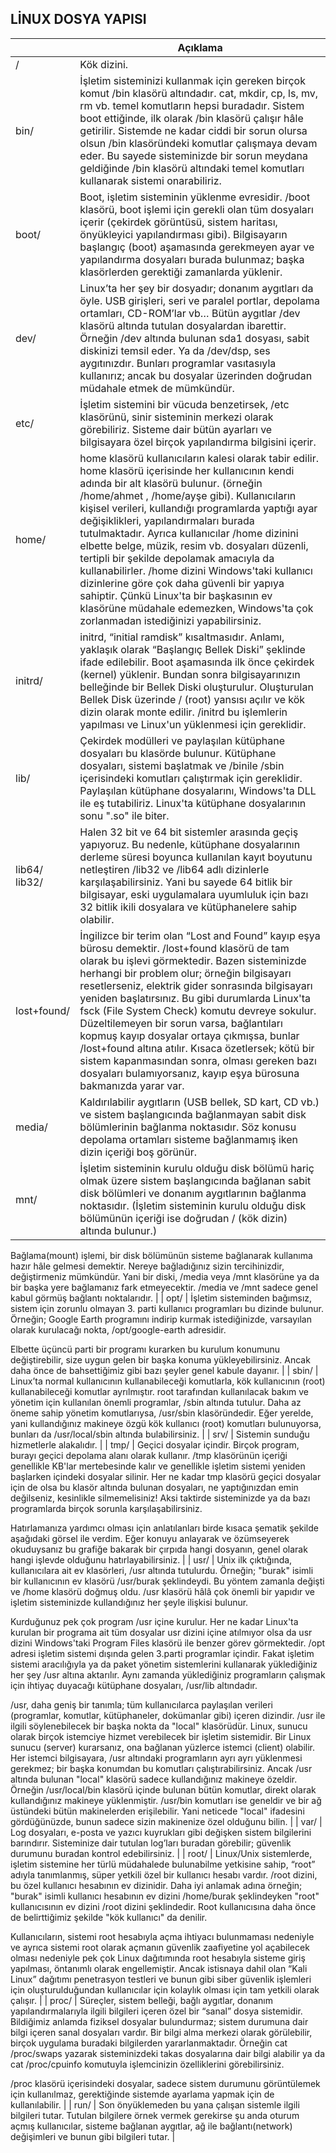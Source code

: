 ## LİNUX DOSYA YAPISI

| | Açıklama |
|---|---|
| / | Kök dizini. |
| bin/ | İşletim sisteminizi kullanmak için gereken birçok komut /bin klasörü altındadır. cat, mkdir, cp, ls, mv, rm vb. temel komutların hepsi buradadır. Sistem boot ettiğinde, ilk olarak /bin klasörü çalışır hâle getirilir. Sistemde ne kadar ciddi bir sorun olursa olsun /bin klasöründeki komutlar çalışmaya devam eder. Bu sayede sisteminizde bir sorun meydana geldiğinde /bin klasörü altındaki temel komutları kullanarak sistemi onarabiliriz. |
| boot/ | Boot, işletim sisteminin yüklenme evresidir. /boot klasörü, boot işlemi için gerekli olan tüm dosyaları içerir (çekirdek görüntüsü, sistem haritası, önyükleyici yapılandırması gibi). Bilgisayarın başlangıç (boot) aşamasında gerekmeyen ayar ve yapılandırma dosyaları burada bulunmaz; başka klasörlerden gerektiği zamanlarda yüklenir. |
| dev/ | Linux’ta her şey bir dosyadır; donanım aygıtları da öyle. USB girişleri, seri ve paralel portlar, depolama ortamları, CD-ROM’lar vb… Bütün aygıtlar /dev klasörü altında tutulan dosyalardan ibarettir. Örneğin /dev altında bulunan sda1 dosyası, sabit diskinizi temsil eder. Ya da /dev/dsp, ses aygıtınızdır. Bunları programlar vasıtasıyla kullanırız; ancak bu dosyalar üzerinden doğrudan müdahale etmek de mümkündür. |
| etc/ | İşletim sistemini bir vücuda benzetirsek, /etc klasörünü, sinir sisteminin merkezi olarak görebiliriz. Sisteme dair bütün ayarları ve bilgisayara özel birçok yapılandırma bilgisini içerir. |
| home/ | home klasörü kullanıcıların kalesi olarak tabir edilir. home klasörü içerisinde her kullanıcının kendi adında bir alt klasörü bulunur. (örneğin /home/ahmet , /home/ayşe gibi). Kullanıcıların kişisel verileri, kullandığı programlarda yaptığı ayar değişiklikleri, yapılandırmaları burada tutulmaktadır. Ayrıca kullanıcılar /home dizinini elbette belge, müzik, resim vb. dosyaları düzenli, tertipli bir şekilde depolamak amacıyla da kullanabilirler. /home dizini Windows'taki kullanıcı dizinlerine göre çok daha güvenli bir yapıya sahiptir. Çünkü Linux'ta bir başkasının ev klasörüne müdahale edemezken, Windows'ta çok zorlanmadan istediğinizi yapabilirsiniz. |
| initrd/ | initrd, “initial ramdisk” kısaltmasıdır. Anlamı, yaklaşık olarak “Başlangıç Bellek Diski” şeklinde ifade edilebilir. Boot aşamasında ilk önce çekirdek (kernel) yüklenir. Bundan sonra bilgisayarınızın belleğinde bir Bellek Diski oluşturulur. Oluşturulan Bellek Disk üzerinde / (root) yansısı açılır ve kök dizin olarak monte edilir. /initrd bu işlemlerin yapılması ve Linux'un yüklenmesi için gereklidir. |
| lib/ | Çekirdek modülleri ve paylaşılan kütüphane dosyaları bu klasörde bulunur. Kütüphane dosyaları, sistemi başlatmak ve /binile /sbin içerisindeki komutları çalıştırmak için gereklidir. Paylaşılan kütüphane dosyalarını, Windows'ta DLL ile eş tutabiliriz. Linux'ta kütüphane dosyalarının sonu ".so" ile biter. |
| lib64/ lib32/ | Halen 32 bit ve 64 bit sistemler arasında geçiş yapıyoruz. Bu nedenle, kütüphane dosyalarının derleme süresi boyunca kullanılan kayıt boyutunu netleştiren /lib32 ve /lib64 adlı dizinlerle karşılaşabilirsiniz. Yani bu sayede 64 bitlik bir bilgisayar, eski uygulamalara uyumluluk için bazı 32 bitlik ikili dosyalara ve kütüphanelere sahip olabilir. |
| lost+found/ | İngilizce bir terim olan “Lost and Found” kayıp eşya bürosu demektir. /lost+found klasörü de tam olarak bu işlevi görmektedir. Bazen sisteminizde herhangi bir problem olur; örneğin bilgisayarı resetlerseniz, elektrik gider sonrasında bilgisayarı yeniden başlatırsınız. Bu gibi durumlarda Linux'ta fsck (File System Check) komutu devreye sokulur. Düzeltilemeyen bir sorun varsa, bağlantıları kopmuş kayıp dosyalar ortaya çıkmışsa, bunlar /lost+found altına atılır. Kısaca özetlersek; kötü bir sistem kapanmasından sonra, olması gereken bazı dosyaları bulamıyorsanız, kayıp eşya bürosuna bakmanızda yarar var. |
| media/ | Kaldırılabilir aygıtların (USB bellek, SD kart, CD vb.) ve sistem başlangıcında bağlanmayan sabit disk bölümlerinin bağlanma noktasıdır. Söz konusu depolama ortamları sisteme bağlanmamış iken dizin içeriği boş görünür. |
| mnt/ | İşletim sisteminin kurulu olduğu disk bölümü hariç olmak üzere sistem başlangıcında bağlanan sabit disk bölümleri ve donanım aygıtlarının bağlanma noktasıdır. (İşletim sisteminin kurulu olduğu disk bölümünün içeriği ise doğrudan / (kök dizin) altında bulunur.)

Bağlama(mount) işlemi, bir disk bölümünün sisteme bağlanarak kullanıma hazır hâle gelmesi demektir. Nereye bağladığınız sizin tercihinizdir, değiştirmeniz mümkündür. Yani bir diski, /media veya /mnt klasörüne ya da bir başka yere bağlamanız fark etmeyecektir. /media ve /mnt sadece genel kabul görmüş bağlantı noktalarıdır. |
| opt/ | İşletim sisteminden bağımsız, sistem için zorunlu olmayan 3. parti kullanıcı programları bu dizinde bulunur. Örneğin; Google Earth programını indirip kurmak istediğinizde, varsayılan olarak kurulacağı nokta, /opt/google-earth adresidir.

Elbette üçüncü parti bir programı kurarken bu kurulum konumunu değiştirebilir, size uygun gelen bir başka konuma yükleyebilirsiniz. Ancak daha önce de bahsettiğimiz gibi bazı şeyler genel kabule dayanır. |
| sbin/ | Linux’ta normal kullanıcının kullanabileceği komutlarla, kök kullanıcının (root) kullanabileceği komutlar ayrılmıştır. root tarafından kullanılacak bakım ve yönetim için kullanılan önemli programlar, /sbin altında tutulur. Daha az öneme sahip yönetim komutlarıysa, /usr/sbin klasöründedir. Eğer yerelde, yani kullandığınız makineye özgü kök kullanıcı (root) komutları bulunuyorsa, bunları da /usr/local/sbin altında bulabilirsiniz. |
| srv/ | Sistemin sunduğu hizmetlerle alakalıdır. |
| tmp/ | Geçici dosyalar içindir. Birçok program, burayı geçici depolama alanı olarak kullanır. /tmp klasörünün içeriği genellikle KB'lar mertebesinde kalır ve genellikle işletim sistemi yeniden başlarken içindeki dosyalar silinir. Her ne kadar tmp klasörü geçici dosyalar için de olsa bu klasör altında bulunan dosyaları, ne yaptığınızdan emin değilseniz, kesinlikle silmemelisiniz! Aksi taktirde sisteminizde ya da bazı programlarda birçok sorunla karşılaşabilirsiniz.

Hatırlamanıza yardımcı olması için anlatılanları birde kısaca şematik şekilde aşağıdaki görsel ile verdim. Eğer konuyu anlayarak ve özümseyerek okuduysanız bu grafiğe bakarak bir çırpıda hangi dosyanın, genel olarak hangi işlevde olduğunu hatırlayabilirsiniz. |
| usr/ | Unix ilk çıktığında, kullanıcılara ait ev klasörleri, /usr altında tutulurdu. Örneğin; "burak" isimli bir kullanıcının ev klasörü /usr/burak şeklindeydi. Bu yöntem zamanla değişti ve /home klasörü doğmuş oldu. /usr klasörü hâlâ çok önemli bir yapıdır ve işletim sisteminizde kullandığınız her şeyle ilişkisi bulunur.

Kurduğunuz pek çok program /usr içine kurulur. Her ne kadar Linux'ta kurulan bir programa ait tüm dosyalar usr dizini içine atılmıyor olsa da usr dizini Windows'taki Program Files klasörü ile benzer görev görmektedir. /opt adresi işletim sistemi dışında gelen 3.parti programlar içindir. Fakat işletim sistemi aracılığıyla ya da paket yönetim sistemlerini kullanarak yüklediğiniz her şey /usr altına aktarılır. Aynı zamanda yüklediğiniz programların çalışmak için ihtiyaç duyacağı kütüphane dosyaları, /usr/lib altındadır.

/usr, daha geniş bir tanımla; tüm kullanıcılarca paylaşılan verileri (programlar, komutlar, kütüphaneler, dokümanlar gibi) içeren dizindir. /usr ile ilgili söylenebilecek bir başka nokta da "local" klasörüdür. Linux, sunucu olarak birçok istemciye hizmet verebilecek bir işletim sistemidir. Bir Linux sunucu (server) kurarsanız, ona bağlanan yüzlerce istemci (client) olabilir. Her istemci bilgisayara, /usr altındaki programların ayrı ayrı yüklenmesi gerekmez; bir başka konumdan bu komutları çalıştırabilirsiniz. Ancak /usr altında bulunan "local" klasörü sadece kullandığınız makineye özeldir. Örneğin /usr/local/bin klasörü içinde bulunan bütün komutlar, direkt olarak kullandığınız makineye yüklenmiştir. /usr/bin komutları ise geneldir ve bir ağ üstündeki bütün makinelerden erişilebilir. Yani neticede "local" ifadesini gördüğünüzde, bunun sadece sizin makinenize özel olduğunu bilin. |
| var/ | Log dosyaları, e-posta ve yazıcı kuyrukları gibi değişken sistem bilgilerini barındırır. Sisteminize dair tutulan log’ları buradan görebilir; güvenlik durumunu buradan kontrol edebilirsiniz. |
| root/ | Linux/Unix sistemlerde, işletim sistemine her türlü müdahalede bulunabilme yetkisine sahip, “root” adıyla tanımlanmış, süper yetkili özel bir kullanıcı hesabı vardır. /root dizini, bu özel kullanıcı hesabının ev dizinidir. Daha iyi anlamak adına örneğin; "burak" isimli kullanıcı hesabının ev dizini /home/burak şeklindeyken "root" kullanıcısının ev dizini /root dizini şeklindedir. Root kullanıcısına daha önce de belirttiğimiz şekilde "kök kullanıcı" da denilir.

Kullanıcıların, sistemi root hesabıyla açma ihtiyacı bulunmaması nedeniyle ve ayrıca sistemi root olarak açmanın güvenlik zaafiyetine yol açabilecek olması nedeniyle pek çok Linux dağıtımında root hesabıyla sisteme giriş yapılması, öntanımlı olarak engellemiştir. Ancak istisnaya dahil olan “Kali Linux” dağıtımı penetrasyon testleri ve bunun gibi siber güvenlik işlemleri için oluşturulduğundan kullanıcılar için kolaylık olması için tam yetkili olarak çalışır. |
| proc/ | Süreçler, sistem belleği, bağlı aygıtlar, donanım yapılandırmalarıyla ilgili bilgileri içeren özel bir “sanal” dosya sistemidir. Bildiğimiz anlamda fiziksel dosyalar bulundurmaz; sistem durumuna dair bilgi içeren sanal dosyaları vardır. Bir bilgi alma merkezi olarak görülebilir, birçok uygulama buradaki bilgilerden yararlanmaktadır. Örneğin cat /proc/swaps yazarak sisteminizdeki takas dosyalarına dair bilgi alabilir ya da cat /proc/cpuinfo komutuyla işlemcinizin özelliklerini görebilirsiniz.

/proc klasörü içerisindeki dosyalar, sadece sistem durumunu görüntülemek için kullanılmaz, gerektiğinde sistemde ayarlama yapmak için de kullanılabilir. |
| run/ | Son önyüklemeden bu yana çalışan sistemle ilgili bilgileri tutar. Tutulan bilgilere örnek vermek gerekirse şu anda oturum açmış kullanıcılar, sisteme bağlanan aygıtlar, ağ ile bağlantı(network) değişimleri ve bunun gibi bilgileri tutar. |
